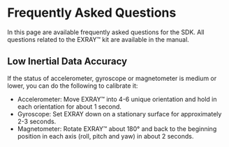 # Frequently Asked Questions
In this page are available frequently asked questions for the SDK. All questions related to the EXRAY™ kit are available in the manual.

## Low Inertial Data Accuracy
If the status of accelerometer, gyroscope or magnetometer is medium or lower, you can do the following to calibrate it:

- Accelerometer: Move EXRAY™ into 4-6 unique orientation and hold in each orientation for about 1 second.
- Gyroscope: Set EXRAY down on a stationary surface for approximately 2-3 seconds.
- Magnetometer: Rotate EXRAY™ about 180° and back to the beginning position in each axis (roll, pitch and yaw) in about 2 seconds.
